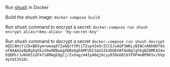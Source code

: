 Run [shush](https://github.com/realestate-com-au/shush) in Docker

Build the shush image:
`docker-compose build`

Run shush command to encrypt a secret:
`docker-compose run shush encrypt alias/<kms-alias> "my-secret-key"`

Run shush command to decrypt a secret
`docker-compose run shush decrypt AQICAHjYiCDxBD5ymrwewq8fZa6QcYYRtiTZsp4IeOrZCC5JuAGP3WKLzBIWCnANhNOfASoFAAAAazBpBgkqhkiG9w0BBwagXDBaAgEAMFUGCSqGSIb3DQEHATAeBglghkgBZQMEAS4wEQQMsrJuKHX51GFkfs8MAgEQgCj/ZxOag/m4IyA0qjDcyy03OeU81kYFOP4eNPNh5v/UVp4ynOI3ViDc`
